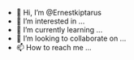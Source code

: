 - 👋 Hi, I’m @Ernestkiptarus
- 👀 I’m interested in ...
- 🌱 I’m currently learning ...
- 💞️ I’m looking to collaborate on ...
- 📫 How to reach me ...

<!---
Ernestkiptarus/Ernestkiptarus is a ✨ special ✨ repository because its `README.md` (this file) appears on your GitHub profile.
You can click the Preview link to take a look at your changes.
--->
